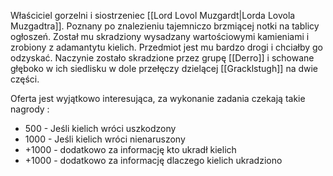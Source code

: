 Właściciel gorzelni i siostrzeniec [[Lord Lovol Muzgardt|Lorda Lovola Muzgadtra]]. Poznany po znalezieniu tajemniczo brzmiącej notki na tablicy ogłoszeń. 
Został mu skradziony wysadzany wartościowymi kamieniami i zrobiony z adamantytu kielich. Przedmiot jest mu bardzo drogi i chciałby go odzyskać. Naczynie zostało skradzione przez grupę [[Derro]] i schowane głęboko w ich siedlisku w dole przełęczy dzielącej [[Gracklstugh]] na dwie części.

Oferta jest wyjątkowo interesująca, za wykonanie zadania czekają takie nagrody :
 - 500 - Jeśli kielich wróci uszkodzony
 - 1000 - Jeśli kielich wróci nienaruszony
 - +1000 - dodatkowo za informację kto ukradł kielich
 - +1000 - dodatkowo za informację dlaczego kielich ukradziono

